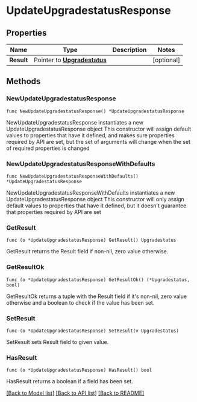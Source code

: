 # UpdateUpgradestatusResponse

## Properties

Name | Type | Description | Notes
------------ | ------------- | ------------- | -------------
**Result** | Pointer to [**Upgradestatus**](Upgradestatus.md) |  | [optional] 

## Methods

### NewUpdateUpgradestatusResponse

`func NewUpdateUpgradestatusResponse() *UpdateUpgradestatusResponse`

NewUpdateUpgradestatusResponse instantiates a new UpdateUpgradestatusResponse object
This constructor will assign default values to properties that have it defined,
and makes sure properties required by API are set, but the set of arguments
will change when the set of required properties is changed

### NewUpdateUpgradestatusResponseWithDefaults

`func NewUpdateUpgradestatusResponseWithDefaults() *UpdateUpgradestatusResponse`

NewUpdateUpgradestatusResponseWithDefaults instantiates a new UpdateUpgradestatusResponse object
This constructor will only assign default values to properties that have it defined,
but it doesn't guarantee that properties required by API are set

### GetResult

`func (o *UpdateUpgradestatusResponse) GetResult() Upgradestatus`

GetResult returns the Result field if non-nil, zero value otherwise.

### GetResultOk

`func (o *UpdateUpgradestatusResponse) GetResultOk() (*Upgradestatus, bool)`

GetResultOk returns a tuple with the Result field if it's non-nil, zero value otherwise
and a boolean to check if the value has been set.

### SetResult

`func (o *UpdateUpgradestatusResponse) SetResult(v Upgradestatus)`

SetResult sets Result field to given value.

### HasResult

`func (o *UpdateUpgradestatusResponse) HasResult() bool`

HasResult returns a boolean if a field has been set.


[[Back to Model list]](../README.md#documentation-for-models) [[Back to API list]](../README.md#documentation-for-api-endpoints) [[Back to README]](../README.md)


